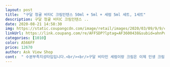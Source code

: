 ```yaml
---
layout: post 
title:  "구달 청귤 비타C 크림인텐스 50ml + 5ml + 세럼 5ml 세트, 1세트" 
description: 구달 청귤 비타C 크림인텐스 ..
date: 2020-08-21 14:58:30 
img: https://static.coupangcdn.com/image/retail/images/2020/03/09/9/9/cf92ba4e-6f2d-4db4-8043-7af8d9479c62.jpg 
linkUrl: https://link.coupang.com/re/AFFSDP?lptag=AF3600438&subid=ahnPublicAsk&pageKey=1329521918&itemId=2353321508&vendorItemId=70349805143&traceid=V0-113-fbf5932f0438290e 
categories: [1010] 
color: A566FF 
price: 12670 
author: Ask View Shop 
cont:  " 수분부족지성타입입니다.<br/><br/>구달 비타민 세럼이랑 크림은 이제 인생 크림이에요<br/>구달 세럼이랑 크림 쓰고있는데 이제품도 정말 좋아요<br/>구달 수분크림을 바르지만, 수분이 조금 부족한 느낌이 들어서<br/>그때되면 보통의 수분크림은 또 안들더라구요.<br/> 얼굴이 땡겨서요.<br/><br/>그래서 밤에 열심히 바르고 있어요.<br/><br/>그러나! 건성인분들은 요즘에 발라도 잘 맞을것 같아요.<br/><br/>그러다가 구달청귤라인이 좋다고 하길래 사용해봤는데 대만족!<br/>그런 부분이 없어서 아주 만족스러웠습니다 )<br/>그런데 바를 때는 또 묵직하게 보호막 생기는 느낌으로 올라가더니<br/>그리고 밤에만 바를 예정이에요.<br/><br/>기초를 6가지 바르는데 그래도 건조함을 느끼는편입니다<br/>남편하고 해루질을 두번 다녀왔는데 준비없이 갔더니 얼굴이 많이 탔어요<br/>눈에 안보이는 기미 잡티생겼을까봐요.<br/>.<br/><br/>단지 바르고 흡수 시키면 찐득한 느낌이 있어요<br/>당김이 느껴지지않아서 더 좋더라구요 ㅎㅎㅎㅎㅎㅎㅎ<br/>마무리감은 산뜻하게 마무리되어 아주 만족스럽게 사용중입니다!<br/>보습감도 좋고 피부에 겉돌지 않고 흡수가 잘 되지만 찐득한감이 있어 별하나 뺐어요ㅋㅋ<br/>복합성은 왜케 나눠발라야하는게 많은지 슬프지만... <br/>.<br/>ㅋㅋㅋ<br/>복합성인 저는 가을겨울에 바르면 참 좋을것 같다는 생각이 들어요.<br/><br/>봄 가을 사용이 가장 좋을꺼 같아요<br/>산뜻한 노랑노랑 용기에서 나오는 폼새는 그리 무거워 보이지 않더라구요!<br/>속당김없이 끈적이지 않고 어제 화장하고 하루종일 다녔음에도 불구하고<br/>솔직 후기입니다<br/>수분크림을 쓰더라도 촉촉한 제형으로 여러번 레이어링해서 바르고<br/>썬크림 잔뜩 발랐는데도 요즘 해가 정말 장난아닌거 같아요<br/>아니면 세럼이나 앰플을 여러가지 조합해서 쓰는 등 노력이 필요했어요!<br/>얼굴 전체면에 바르면 꾸덕한 느낌 받으실것같아요.<br/><br/>여름이라 사용감이 무겁네요ㅋㅋ<br/>여름이라 유분감이 많은건 선호하지 않고 촉촉하게 유수분을 조절해주는 라인을 사용중인데 좋은기회에 구달크림을 사용하게 되어 도움이 되고자 후기를 남깁니다<br/>여행이나 운동갔을때 쓸수있는 소량의 샘플도 들어있어서 마음에 들어요<br/>올리브영보다 쿠팡이 저렴해서 좋아요<br/>요즘 날씨가 습해서 복합성이나 지성인분들은<br/>요즘 출퇴근할때 자전거 탔더니, 어디 가지도 않았는데 새카맣게 탔더라구요.<br/><br/>우선 인텐스크림이라고 하니 꾸덕하고 무거운 질감을 예상했는데<br/>원래 화장안하고 집에만 있을 땐 괜찮다가도 파운데이션 올라가고<br/>익었던 얼굴이 서서히 진정이 된건지 이크림 덕분인지 알수 없어서 조금더 사용을 해봐야 알꺼 같아요<br/>잘 써볼게용 ㅎ<br/>잡티 기미 올라오면 돌고돌지만 결국 구달로 찾게되요... <br/><br/>저는 극건성을 가진 30대후반 여자입니다<br/>저도 극건성이지만 한여름에 사용하기엔 머리에 다 달라붙습니다ㅋㅋ<br/>저처럼 극건성인 분들이 사용하기엔 괜찮지만 다른분들에겐 여름이라 많이 무거울꺼 같아요<br/>제가 복합성이라 전체면에는 아니고 볼쪽에만 더 덧발라 보려구요.<br/><br/>제형이 굉장히 쫀득합니다 바른후 따끔거리거나 자극이 느껴지지 않아요<br/>지금 일주일 정도 사용했는데 피부가 환해진 느낌은 있어요<br/>지난 겨울에 구달 비타C에센스를 사용해봤었는데 바르고 나면 약간 따끔거리는 느낌이 있더라구요<br/>지성피부지만 수분부족으로 인한 속당김이 있어서<br/>크림 욕심이 너무 너무 많아서 항상 여러 브랜드의 제품을 몇개씩 쟁여놓고 남용하는편이에요<br/>크림 용기도 덜어 사용하는게 아니라서 깔끔하게 사용할수있고 향이 산뜻해서 좋습니다<br/>크림 인텐스를 더 바르면 좋겠다는 생각이 들더라구요.<br/><br/>피부 자극을 받는건 아니었는데 비타민성분때문에 약간의 따끔거림이 있었던거 같아요<br/>피부톤은 좀더 사용후 추가 후기 남길께요<br/>하루종일 화장하고 마스크쓰면 당기기도 하고 들뜨기도 하는데<br/>한통 사용후 재구매는 안했었는데 에센스보다 크림이 훨씬 사용감이 좋은거 같아요<br/>현재는 토너, 수분앰플, 구달인텐스크림 이렇게 세가지만 바르고 있는데<br/>후기 참고하셔서 현명한 구매하시길 바랍니다<br/>" 
---
```

